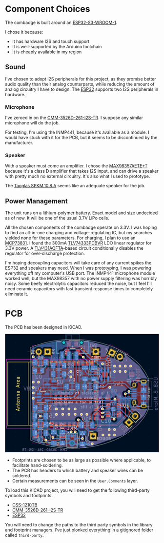 # Component Choices

The combadge is built around an [ESP32-S3-WROOM-1](https://www.espressif.com/en/support/download/documents/modules?keys=&field_type_tid%5B%5D=838).

I chose it because:

- It has hardware I2S and touch support
- It is well-supported by the Arduino toolchain
- It is cheaply available in my region

## Sound

I've chosen to adopt I2S peripherals for this project, as they promise better audio quality than their analog counterparts, while reducing the amount of analog circuitry I have to design.
The [ESP32](https://docs.espressif.com/projects/esp-idf/en/v4.2.3/esp32/api-reference/peripherals/i2s.html) supports two I2S peripherals in hardware.

### Microphone

I've zeroed in on the [CMM-3526D-261-I2S-TR](https://www.cuidevices.com/product/audio/microphones/mems-microphones/cmm-3526d-261-i2s-tr).
I suppose any similar microphone will do the job.

For testing, I'm using the INMP441, because it's available as a module. I would have stuck with it for the PCB, but it seems to be discontinued by the manufacturer.

### Speaker

With a speaker must come an amplifier. I chose the [MAX98357AETE+T](https://www.analog.com/en/products/max98357a.html#product-overview) because it's a class D amplifier that takes I2S input, and can drive a speaker with pretty much no external circuitry.
It's also what I used to prototype.

The [Taoglas SPKM.10.8.A](https://www.taoglas.com/product/10-mm-round-miniature-speaker-500mw/) seems like an adequate speaker for the job.

## Power Management

The unit runs on a lithium-polymer battery. Exact model and size undecided as of now. It will be one of the usual 3.7V LiPo cells.

All the chosen components of the combadge operate on 3.3V. I was hoping to find an all-in-one charging and voltage-regulating IC, but my searches yielded none for these parameters.
For charging, I plan to use an [MCP73831](https://www.microchip.com/en-us/product/MCP73831).
I found the 300mA [TLV74333PDBVR](https://www.ti.com/product/TLV743P/part-details/TLV74333PDBVR) LDO linear regulator for 3.3V power.
A [TLV431AQFTA](https://www.diodes.com/assets/Datasheets/TLV431Q.pdf)-based circuit conditionally disables the regulator for over-discharge protection.

I'm hoping decoupling capacitors will take care of any current spikes the ESP32 and speakers may need.
When I was prototyping, I was powering everything off my computer's USB port. The INMP441 microphone module worked well, but the MAX98357 with no power supply filtering was horribly noisy.
Some beefy electrolytic capacitors reduced the noise, but I feel I'll need ceramic capacitors with fast transient response times to completely eliminate it.

# PCB

The PCB has been designed in KiCAD.

![PCB](assets/pcb.png)

- Footprints are chosen to be as large as possible where applicable, to facilitate hand-soldering.
- The PCB has headers to which battery and speaker wires can be soldered.
- Certain measurements can be seen in the `User.Comments` layer.

To load this KiCAD project, you will need to get the following third-party symbols and footprints:

- [CSS-1210TB](https://app.ultralibrarian.com/details/711a64f8-0773-11ed-b159-0a34d6323d74/Nidec-Copal-Electronics/CSS-1210TB?uid=38990419&exports=KiCAD&open=exports)
- [CMM-3526D-261-I2S-TR](https://www.cuidevices.com/product/resource/pcbfootprint/cmm-3526d-261-i2s-tr)
- [ESP32](https://github.com/espressif/kicad-libraries)

You will need to change the paths to the third party symbols in the library and footprint managers. I've just plonked everything in a gitignored folder called `third-party`.
